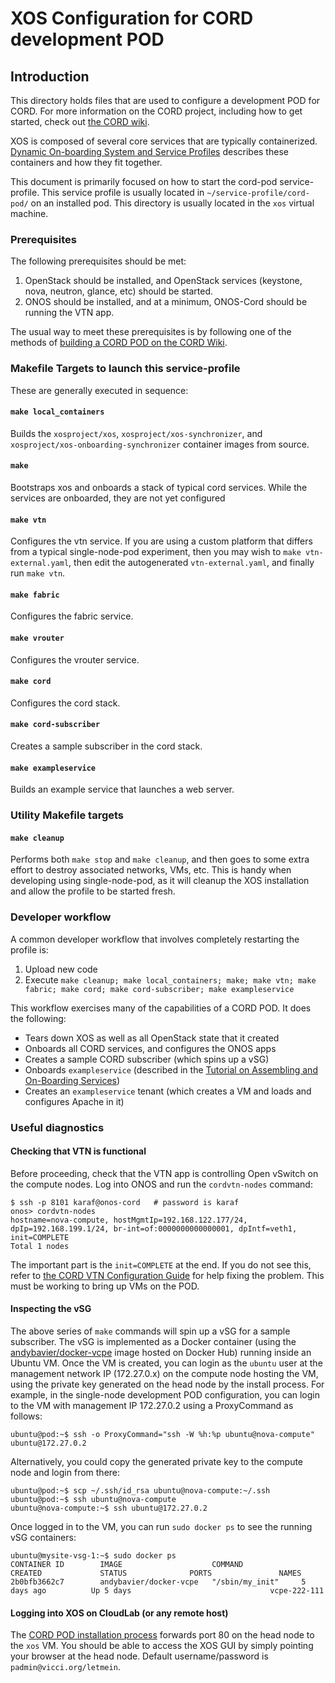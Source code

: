 # XOS Configuration for CORD development POD

## Introduction

This directory holds files that are used to configure a development POD for
CORD.  For more information on the CORD project, including how to get started,
check out [the CORD wiki](http://wiki.opencord.org/).

XOS is composed of several core services that are typically containerized.
[Dynamic On-boarding System and Service
Profiles](http://wiki.opencord.org/display/CORD/Dynamic+On-boarding+System+and+Service+Profiles)
describes these containers and how they fit together.

This document is primarily focused on how to start the cord-pod
service-profile. This service profile is usually located in
`~/service-profile/cord-pod/` on an installed pod. This directory is usually
located in the `xos` virtual machine.

### Prerequisites

The following prerequisites should be met:

1. OpenStack should be installed, and OpenStack services (keystone, nova,
   neutron, glance, etc) should be started.
2. ONOS should be installed, and at a minimum, ONOS-Cord should be running the
   VTN app.

The usual way to meet these prerequisites is by following one of the methods of
[building a CORD POD on the CORD
Wiki](https://wiki.opencord.org/display/CORD/Build+a+CORD+POD).

### Makefile Targets to launch this service-profile

These are generally executed in sequence:

#### `make local_containers`

Builds the `xosproject/xos`, `xosproject/xos-synchronizer`, and
`xosproject/xos-onboarding-synchronizer` container images from source.

#### `make`

Bootstraps xos and onboards a stack of typical cord services. While the
services are onboarded, they are not yet configured

#### `make vtn`

Configures the vtn service. If you are using a custom platform that differs
from a typical single-node-pod experiment, then you may wish to `make
vtn-external.yaml`, then edit the autogenerated `vtn-external.yaml`, and
finally run `make vtn`.

#### `make fabric`

Configures the fabric service.

#### `make vrouter`

Configures the vrouter service.

#### `make cord`

Configures the cord stack.

#### `make cord-subscriber`

Creates a sample subscriber in the cord stack.

#### `make exampleservice`

Builds an example service that launches a web server.

### Utility Makefile targets

#### `make cleanup`

Performs both `make stop` and `make cleanup`, and then goes
to some extra effort to destroy associated networks, VMs, etc. This is handy
when developing using single-node-pod, as it will cleanup the XOS installation
and allow the profile to be started fresh.

### Developer workflow

A common developer workflow that involves completely restarting the profile is:

1. Upload new code
2. Execute `make cleanup; make local_containers; make; make vtn; make fabric;
   make cord; make cord-subscriber; make exampleservice`

This workflow exercises many of the capabilities of a CORD POD.  It does the
following:
  - Tears down XOS as well as all OpenStack state that it created
  - Onboards all CORD services, and configures the ONOS apps
  - Creates a sample CORD subscriber (which spins up a vSG)
  - Onboards `exampleservice` (described in the [Tutorial on Assembling and
    On-Boarding
    Services](https://wiki.opencord.org/display/CORD/Assembling+and+On-Boarding+Services%3A+A+Tutorial))
  - Creates an `exampleservice` tenant (which creates a VM and loads and
    configures Apache in it)

### Useful diagnostics

#### Checking that VTN is functional

Before proceeding, check that the VTN app is controlling Open vSwitch on the compute nodes.  Log
into ONOS and run the `cordvtn-nodes` command:

```
$ ssh -p 8101 karaf@onos-cord   # password is karaf
onos> cordvtn-nodes
hostname=nova-compute, hostMgmtIp=192.168.122.177/24, dpIp=192.168.199.1/24, br-int=of:0000000000000001, dpIntf=veth1, init=COMPLETE
Total 1 nodes
```

The important part is the `init=COMPLETE` at the end.  If you do not see this,
refer to [the CORD VTN Configuration
Guide](https://wiki.opencord.org/display/CORD/VTN+Configuration+Guide) for help
fixing the problem.  This must be working to bring up VMs on the POD.

#### Inspecting the vSG

The above series of `make` commands will spin up a vSG for a sample subscriber.
The vSG is implemented as a Docker container (using the
[andybavier/docker-vcpe](https://hub.docker.com/r/andybavier/docker-vcpe/)
image hosted on Docker Hub) running inside an Ubuntu VM.  Once the VM is
created, you can login as the `ubuntu` user at the management network IP
(172.27.0.x) on the compute node hosting the VM, using the private key
generated on the head node by the install process.  For example, in the
single-node development POD configuration, you can login to the VM with
management IP 172.27.0.2 using a ProxyCommand as follows:

```
ubuntu@pod:~$ ssh -o ProxyCommand="ssh -W %h:%p ubuntu@nova-compute" ubuntu@172.27.0.2
```

Alternatively, you could copy the generated private key to the compute node and
login from there:

```
ubuntu@pod:~$ scp ~/.ssh/id_rsa ubuntu@nova-compute:~/.ssh
ubuntu@pod:~$ ssh ubuntu@nova-compute
ubuntu@nova-compute:~$ ssh ubuntu@172.27.0.2
```

Once logged in to the VM, you can run `sudo docker ps` to see the running vSG
containers:

```
ubuntu@mysite-vsg-1:~$ sudo docker ps
CONTAINER ID        IMAGE                    COMMAND             CREATED             STATUS              PORTS               NAMES
2b0bfb3662c7        andybavier/docker-vcpe   "/sbin/my_init"     5 days ago          Up 5 days                               vcpe-222-111
```

#### Logging into XOS on CloudLab (or any remote host)

The [CORD POD installation
process](https://wiki.opencord.org/display/CORD/Build+a+CORD+POD) forwards port
80 on the head node to the `xos` VM.  You should be able to access the XOS GUI
by simply pointing your browser at the head node.  Default username/password is
`padmin@vicci.org/letmein`.

